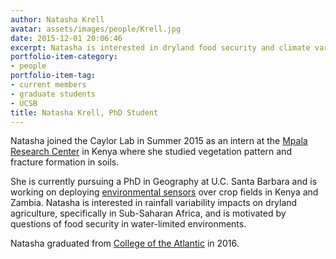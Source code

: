 ```yaml
---
author: Natasha Krell
avatar: assets/images/people/Krell.jpg
date: 2015-12-01 20:06:46
excerpt: Natasha is interested in dryland food security and climate variability impacts on smallholder agricultural systems.
portfolio-item-category:
- people
portfolio-item-tag:
- current members
- graduate students
- UCSB
title: Natasha Krell, PhD Student
---
```


Natasha joined the Caylor Lab in Summer 2015 as an intern at the [Mpala Research Center](http://mpala.org) in Kenya where she studied vegetation pattern and fracture formation in soils.

She is currently pursuing a PhD in Geography at U.C. Santa Barbara and is working on deploying [environmental sensors](http://www.arable.com) over crop fields in Kenya and Zambia. Natasha is interested in rainfall variability impacts on dryland agriculture, specifically in Sub-Saharan Africa, and is motivated by questions of food security in water-limited environments.

Natasha graduated from [College of the Atlantic](http://coa.edu) in 2016.